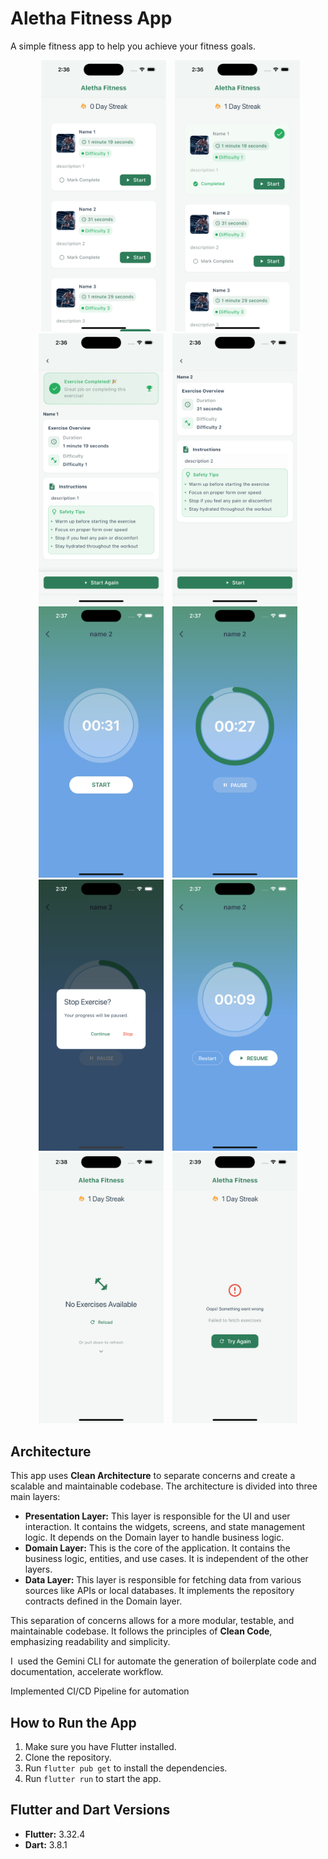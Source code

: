 # Aletha Fitness App

A simple fitness app to help you achieve your fitness goals.

<p align="center">
  <img src="https://raw.githubusercontent.com/YoushahAnjumCh/AlethaHealth/master/assets/screenshots/1.png" alt="HomeScreen" width="200" style="display: inline-block; margin: 0 5px;" />
  <img src="https://raw.githubusercontent.com/YoushahAnjumCh/AlethaHealth/master/assets/screenshots/2.png" alt="HomeScreen" width="200" style="display: inline-block; margin: 0 5px;" />
  <img src="https://raw.githubusercontent.com/YoushahAnjumCh/AlethaHealth/master/assets/screenshots/3.png" alt="HomeScreen" width="200" style="display: inline-block; margin: 0 5px;" />
  <img src="https://raw.githubusercontent.com/YoushahAnjumCh/AlethaHealth/master/assets/screenshots/4.png" alt="HomeScreen" width="200" style="display: inline-block; margin: 0 5px;" />
  <img src="https://raw.githubusercontent.com/YoushahAnjumCh/AlethaHealth/master/assets/screenshots/5.png" alt="HomeScreen" width="200" style="display: inline-block; margin: 0 5px;" />
  <img src="https://raw.githubusercontent.com/YoushahAnjumCh/AlethaHealth/master/assets/screenshots/6.png" alt="HomeScreen" width="200" style="display: inline-block; margin: 0 5px;" />
  <img src="https://raw.githubusercontent.com/YoushahAnjumCh/AlethaHealth/master/assets/screenshots/7.png" alt="HomeScreen" width="200" style="display: inline-block; margin: 0 5px;" />
  <img src="https://raw.githubusercontent.com/YoushahAnjumCh/AlethaHealth/master/assets/screenshots/8.png" alt="HomeScreen" width="200" style="display: inline-block; margin: 0 5px;" />
  <img src="https://raw.githubusercontent.com/YoushahAnjumCh/AlethaHealth/master/assets/screenshots/9.png" alt="HomeScreen" width="200" style="display: inline-block; margin: 0 5px;" />
  <img src="https://raw.githubusercontent.com/YoushahAnjumCh/AlethaHealth/master/assets/screenshots/10.png" alt="HomeScreen" width="200" style="display: inline-block; margin: 0 5px;" />
</p>


## Architecture

This app uses **Clean Architecture** to separate concerns and create a scalable and maintainable codebase. The architecture is divided into three main layers:

*   **Presentation Layer:** This layer is responsible for the UI and user interaction. It contains the widgets, screens, and state management logic. It depends on the Domain layer to handle business logic.
*   **Domain Layer:** This is the core of the application. It contains the business logic, entities, and use cases. It is independent of the other layers.
*   **Data Layer:** This layer is responsible for fetching data from various sources like APIs or local databases. It implements the repository contracts defined in the Domain layer.

This separation of concerns allows for a more modular, testable, and maintainable codebase. It follows the principles of **Clean Code**, emphasizing readability and simplicity.

I  used the Gemini CLI for automate the generation of boilerplate code and documentation, accelerate workflow.

Implemented CI/CD Pipeline for automation 


## How to Run the App

1.  Make sure you have Flutter installed.
2.  Clone the repository.
3.  Run `flutter pub get` to install the dependencies.
4.  Run `flutter run` to start the app.

## Flutter and Dart Versions

*   **Flutter:** 3.32.4
*   **Dart:** 3.8.1

